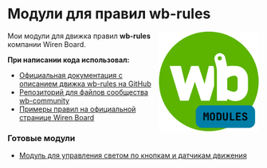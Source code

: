 # Модули для правил wb-rules

<img style="float: right;" height="200" src="logo.png">

Мои модули для движка правил **wb-rules** компании Wiren Board.

**При написании кода использовал:**

- [Официальная документация с описанием движка wb-rules на GitHub](https://github.com/wirenboard/wb-rules/tree/master)
- [Репозиторий для файлов сообщества wb-community](https://github.com/wirenboard/wb-community/tree/main)
- [Примеры правил на официальной странице Wiren Board](https://wirenboard.com/wiki/Rule_Examples)

### Готовые модули

- [Модуль для управления светом по кнопкам и датчикам движения](/buttonLight/)


